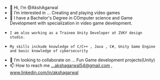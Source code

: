 - 👋 Hi, I’m @AkshAgarwal
- 👀 I’m interested in ... Creating and playing video games
- 🌱 I have a Bachelor's Degree in COmputer science and Game Development with specialization in video game development.
-     I am also working as a Trainee Unity Developer at ZVKY design studio.
-     My skills inckude knowledge of C/C++ , Java , C#, Unity Game Engine and basic knowledge of cybersecurity
- 💞️ I’m looking to collaborate on ... Fun Game development projects(Unity)
- 📫 How to reach me ...akshagarwal54@gmail.com , www.linkedin.com/in/akshagarwal

<!---
AkshAgarwal/AkshAgarwal is a ✨ special ✨ repository because its `README.md` (this file) appears on your GitHub profile.
You can click the Preview link to take a look at your changes.
--->
